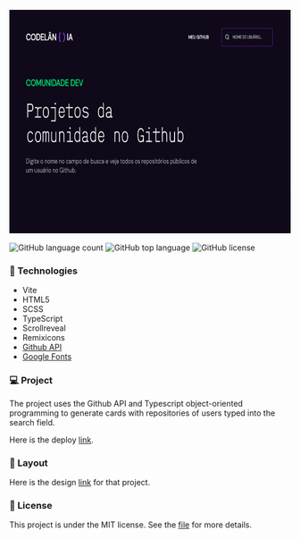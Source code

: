 <p align="center">
  <img height="400em" src="public/cover.png"
</p>
  
![GitHub language count](https://img.shields.io/github/languages/count/Jolonte/desafio22--codelandia)
![GitHub top language](https://img.shields.io/github/languages/top/Jolonte/desafio22--codelandia)
![GitHub license](https://img.shields.io/github/license/Jolonte/desafio22--codelandia)
  
### 🚀 Technologies
- Vite
- HTML5
- SCSS
- TypeScript
- Scrollreveal
- Remixicons
- [Github API](https://docs.github.com/pt/rest)
- [Google Fonts](https://fonts.google.com/)

### 💻 Project
The project uses the Github API and Typescript object-oriented programming to generate cards with repositories of users typed into the search field.

Here is the deploy [link](https://desafio22-codelandia.vercel.app/).

### 🔖 Layout
Here is the design [link](https://www.figma.com/file/Yb9IBH56g7T1hdIyZ3BMNO/Desafios---Codel%C3%A2ndia?node-id=91586%3A803) for that project.

### 📝 License
This project is under the MIT license. See the [file](LICENSE) for more details.
